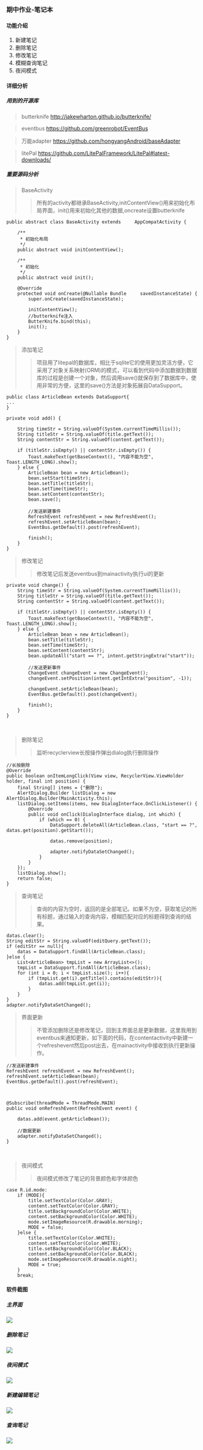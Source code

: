 ### 期中作业-笔记本
#### 功能介绍
1. 新建笔记
2. 删除笔记
3. 修改笔记
4. 模糊查询笔记
5. 夜间模式

#### 详细分析

##### 用到的开源库
> butterknife http://jakewharton.github.io/butterknife/

> eventbus https://github.com/greenrobot/EventBus

> 万能adapter https://github.com/hongyangAndroid/baseAdapter

> litePal https://github.com/LitePalFramework/LitePal#latest-downloads/

##### 重要源码分析
> BaseActivity
>> 所有的activity都继承BaseActivity,initContentView()用来初始化布局界面，init()用来初始化其他的数据,oncreate设置butterknife


    public abstract class BaseActivity extends     AppCompatActivity {
    
        /**
         * 初始化布局
         */
        public abstract void initContentView();
    
        /**
         * 初始化
         */
        public abstract void init();
    
        @Override
        protected void onCreate(@Nullable Bundle     savedInstanceState) {
            super.onCreate(savedInstanceState);
    
            initContentView();
            //butterknife注入
            ButterKnife.bind(this);
            init();
        }
    }

> 添加笔记
>> 项目用了litepal的数据库，相比于sqlite它的使用更加灵活方便，它采用了对象关系映射(ORM)的模式，可以看到代码中添加数据到数据库的过程是创建一个对象，然后调用save()就保存到了数据库中，使用非常的方便，这里的save()方法是对象拓展自DataSupport。
    
    public class ArticleBean extends DataSupport{
    ...
    }

    private void add() {

        String timeStr = String.valueOf(System.currentTimeMillis());
        String titleStr = String.valueOf(title.getText());
        String contentStr = String.valueOf(content.getText());

        if (titleStr.isEmpty() || contentStr.isEmpty()) {
            Toast.makeText(getBaseContext(), "内容不能为空", Toast.LENGTH_LONG).show();
        } else {
            ArticleBean bean = new ArticleBean();
            bean.setStart(timeStr);
            bean.setTitle(titleStr);
            bean.setTime(timeStr);
            bean.setContent(contentStr);
            bean.save();

            //发送新建事件
            RefreshEvent refreshEvent = new RefreshEvent();
            refreshEvent.setArticleBean(bean);
            EventBus.getDefault().post(refreshEvent);

            finish();
        }
    }
    
> 修改笔记
>> 修改笔记后发送eventbus到mainactivity执行ui的更新

    private void change() {
        String timeStr = String.valueOf(System.currentTimeMillis());
        String titleStr = String.valueOf(title.getText());
        String contentStr = String.valueOf(content.getText());

        if (titleStr.isEmpty() || contentStr.isEmpty()) {
            Toast.makeText(getBaseContext(), "内容不能为空", Toast.LENGTH_LONG).show();
        } else {
            ArticleBean bean = new ArticleBean();
            bean.setTitle(titleStr);
            bean.setTime(timeStr);
            bean.setContent(contentStr);
            bean.updateAll("start == ?", intent.getStringExtra("start"));

            //发送更新事件
            ChangeEvent changeEvent = new ChangeEvent();
            changeEvent.setPosition(intent.getIntExtra("position", -1));

            changeEvent.setArticleBean(bean);
            EventBus.getDefault().post(changeEvent);

            finish();
        }
    }
    
    
> 删除笔记
>> 监听recyclerview长按操作弹出dialog执行删除操作

    //长按删除
    @Override
    public boolean onItemLongClick(View view, RecyclerView.ViewHolder holder, final int position) {
        final String[] items = {"删除"};
        AlertDialog.Builder listDialog = new AlertDialog.Builder(MainActivity.this);
        listDialog.setItems(items, new DialogInterface.OnClickListener() {
            @Override
            public void onClick(DialogInterface dialog, int which) {
                if (which == 0) {
                    DataSupport.deleteAll(ArticleBean.class, "start == ?", datas.get(position).getStart());

                    datas.remove(position);

                    adapter.notifyDataSetChanged();
                }
            }
        });
        listDialog.show();
        return false;
    }

> 查询笔记
>> 查询的内容为空时，返回的是全部笔记。如果不为空，获取笔记的所有标题，通过输入的查询内容，模糊匹配对应的标题得到查询的结果。

    datas.clear();
    String editStr = String.valueOf(editQuery.getText());
    if (editStr == null){
        datas = DataSupport.findAll(ArticleBean.class);
    }else {
        List<ArticleBean> tmpList = new ArrayList<>();
        tmpList = DataSupport.findAll(ArticleBean.class);
        for (int i = 0; i < tmpList.size(); i++){
            if (tmpList.get(i).getTitle().contains(editStr)){
                datas.add(tmpList.get(i));
            }
        }
    }
    adapter.notifyDataSetChanged();
    
> 界面更新
>> 不管添加删除还是修改笔记，回到主界面总是更新数据，这里我用到eventbus来通知更新，如下面的代码，在contentactivity中新建一个refreshevent然后post出去，在mainactivity中接收到执行更新操作。

    //发送新建事件
    RefreshEvent refreshEvent = new RefreshEvent();
    refreshEvent.setArticleBean(bean);
    EventBus.getDefault().post(refreshEvent);
    
    
    
    @Subscribe(threadMode = ThreadMode.MAIN)
    public void onRefreshEvent(RefreshEvent event) {

        datas.add(event.getArticleBean());

        //数据更新
        adapter.notifyDataSetChanged();
    }
    
> 夜间模式
>> 夜间模式修改了笔记的背景颜色和字体颜色

    case R.id.mode:
        if (MODE){
            title.setTextColor(Color.GRAY);
            content.setTextColor(Color.GRAY);
            title.setBackgroundColor(Color.WHITE);
            content.setBackgroundColor(Color.WHITE);
            mode.setImageResource(R.drawable.morning);
            MODE = false;
        }else {
            title.setTextColor(Color.WHITE);
            content.setTextColor(Color.WHITE);
            title.setBackgroundColor(Color.BLACK);
            content.setBackgroundColor(Color.BLACK);
            mode.setImageResource(R.drawable.night);
            MODE = true;
        }
        break;
        
#### 软件截图
##### 主界面
![](https://github.com/YigangZhao/MobileSoftwareDevelopment/blob/master/Memo/%E5%9B%BE%E7%89%87/%E4%B8%BB%E7%95%8C%E9%9D%A2.png)

##### 删除笔记
![](https://github.com/YigangZhao/MobileSoftwareDevelopment/blob/master/Memo/%E5%9B%BE%E7%89%87/%E5%88%A0%E9%99%A4.png)

##### 夜间模式
![](https://github.com/YigangZhao/MobileSoftwareDevelopment/blob/master/Memo/%E5%9B%BE%E7%89%87/%E5%A4%9C%E9%97%B4%E6%A8%A1%E5%BC%8F.png)

##### 新建编辑笔记
![](https://github.com/YigangZhao/MobileSoftwareDevelopment/blob/master/Memo/%E5%9B%BE%E7%89%87/%E6%96%B0%E5%BB%BA.png)

##### 查询笔记
![](https://github.com/YigangZhao/MobileSoftwareDevelopment/blob/master/Memo/%E5%9B%BE%E7%89%87/%E6%9F%A5%E6%89%BE.png)
